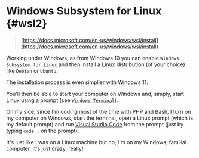 # Windows Subsystem for Linux {#wsl2}

> [https://docs.microsoft.com/en-us/windows/wsl/install](https://docs.microsoft.com/en-us/windows/wsl/install)

Working under Windows, as from Windows 10 you can enable `Windows Subsystem for Linux` and then install a Linux distribution (of your choice) like `Debian` or `Ubuntu`. 

The installation process is even simplier with Windows 11.

You'll then be able to start your computer on Windows and, simply, start Linux using a prompt (see [`Windows Terminal`](#windows-terminal)).

On my side, since I'm coding most of the time with PHP and Bash, I turn on my computer on Windows, start the terminal, open a Linux prompt (which is my default prompt) and run [Visual Studio Code](#vscode) from the prompt (just by typing `code .` on the prompt).

It's just like I was on a Linux machine but no, I'm on my Windows, familial computer. It's just crazy, really!
